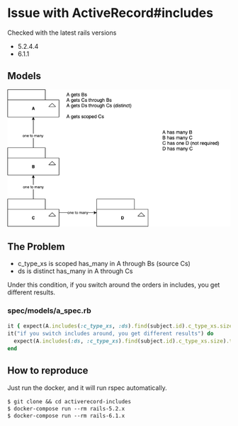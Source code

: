 # Issue with ActiveRecord#includes

Checked with the latest rails versions

- 5.2.4.4
- 6.1.1

## Models

![](models.png)

## The Problem

- c_type_xs is scoped has_many in A through Bs (source Cs)
- ds is distinct has_many in A through Cs

Under this condition, if you switch around the orders in includes, you get different results.

### spec/models/a_spec.rb

```rb
it { expect(A.includes(:c_type_xs, :ds).find(subject.id).c_type_xs.size).to eq 1 }
it("if you switch includes around, you get different results") do
  expect(A.includes(:ds, :c_type_xs).find(subject.id).c_type_xs.size).to eq 1
end
```

## How to reproduce

Just run the docker, and it will run rspec automatically.

```
$ git clone && cd activerecord-includes
$ docker-compose run --rm rails-5.2.x
$ docker-compose run --rm rails-6.1.x
```
